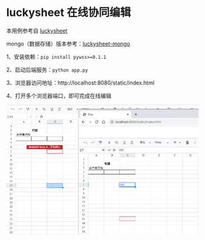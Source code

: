 # luckysheet 在线协同编辑

本用例参考自 [luckysheet](https://github.com/czasg/pywss/tree/master/demo/luckysheet)

mongo（数据存储）版本参考：[luckysheet-mongo](https://github.com/czasg/pywss/tree/master/demo/luckysheet-mongo)

1、安装依赖：`pip install pywss>=0.1.1`

2、启动后端服务：`python app.py`

3、浏览器访问地址：http://localhost:8080/static/index.html

4、打开多个浏览器端口，即可完成在线编辑

![](./image/image1.png)
